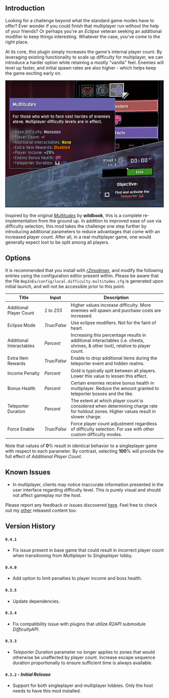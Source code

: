 ## Introduction

Looking for a challenge beyond what the standard game modes have to offer? Ever wonder if you could finish that multiplayer run without the help of your friends? Or perhaps you're an *Eclipse* veteran seeking an additional modifier to keep things interesting. Whatever the case, you've come to the right place.

At its core, this plugin simply increases the game's internal player count. By leveraging existing functionality to scale up difficulty for multiplayer, we can introduce a harder option while retaining a mostly "vanilla" feel. Enemies will level up faster, and initial spawn rates are also higher - which helps keep the game exciting early on.

![](https://github.com/6thmoon/MultitudesDifficulty/blob/v0.4.1/Resources/screenshot.png?raw=true)

Inspired by the original [*Multitudes*](https://thunderstore.io/package/wildbook/Multitudes/) by **wildbook**, this is a complete re-implementation from the ground up. In addition to improved ease of use via difficulty selection, this mod takes the challenge one step further by introducing additional parameters to reduce advantages that come with an increased player count. After all, in a real multiplayer game, one would generally expect loot to be split among all players.

## Options

It is recommended that you install with [*r2modman*](https://thunderstore.io/package/ebkr/r2modman/), and modify the following entries using the configuration editor present within. Please be aware that the file `BepInEx/config/local.difficulty.multitudes.cfg` is generated upon initial launch, and will not be accessible prior to this point.

| Title | Input | Description |
| - | - | - |
| Additional Player Count | *1 to 255* | Higher values increase difficulty. More enemies will spawn and purchase costs are increased. |
| Eclipse Mode | *True/False* | Use eclipse modifiers. Not for the faint of heart. |
| Additional Interactables | *Percent* | Increasing this percentage results in additional interactables (i.e. chests, shrines, & other loot), relative to player count. |
| Extra Item Rewards | *True/False*  | Enable to drop additional items during the teleporter event and hidden realms. |
| Income Penalty | *Percent* | Gold is typically split between all players. Lower this value to lessen this effect. |
| Bonus Health | *Percent* | Certain enemies receive bonus health in multiplayer. Reduce the amount granted to teleporter bosses and the like. |
| Teleporter Duration | *Percent* | The extent at which player count is considered when determining charge rate for holdout zones. Higher values result in slower charge. |
| Force Enable | *True/False* | Force player count adjustment regardless of difficulty selection. For use with other custom difficulty modes. |

Note that values of **0**% result in identical behavior to a singleplayer game with respect to each parameter. By contrast, selecting **100**% will provide the full effect of *Additional Player Count*.

## Known Issues

- In multiplayer, clients may notice inaccurate information presented in the user interface regarding difficulty level. This is purely visual and should not affect gameplay nor the host.

Please report any feedback or issues discovered [here](https://github.com/6thmoon/MultitudesDifficulty/issues). Feel free to check out my [other](https://thunderstore.io/package/6thmoon/?ordering=top-rated) released content too.

## Version History

#### `0.4.1`
- Fix issue present in base game that could result in incorrect player count when transitioning from *Multiplayer* to *Singleplayer* lobby.

#### `0.4.0`
- Add option to limit penalties to player income and boss health.

#### `0.3.5`
- Update dependencies.

#### `0.3.4`
- Fix compatibility issue with plugins that utilize *R2API* submodule *DifficultyAPI*.

#### `0.3.3`
- *Teleporter Duration* parameter no longer applies to zones that would otherwise be unaffected by player count. Increase escape sequence duration proportionally to ensure sufficient time is always available.

#### `0.3.2` ***- Initial Release***
- Support for both singleplayer and multiplayer lobbies. Only the host needs to have this mod installed.

